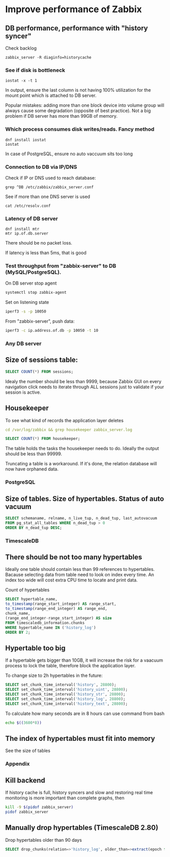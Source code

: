 # Improve performance of Zabbix

## DB performance, performance with "history syncer"

Check backlog

```
zabbix_server -R diaginfo=historycache
```

### See if disk is bottleneck

```
iostat -x -t 1
```

In output, ensure the last column is not having 100% utilization for the mount point which is attached to DB server.

Popular mistakes: adding more than one block device into volume group will always cause some degradation (opposite of best practice). Not a big problem if DB server has more than 99GB of memory.

### Which process consumes disk writes/reads. Fancy method

```
dnf install iostat
iostat
```

In case of PostgreSQL, ensure no auto vaccuum sits too long

### Connection to DB via IP/DNS

Check if IP or DNS used to reach database:

```
grep ^DB /etc/zabbix/zabbix_server.conf
```

See if more than one DNS server is used

```
cat /etc/resolv.conf
```

### Latency of DB server

```
dnf install mtr
mtr ip.of.db.server
```

There should be no packet loss.

If latency is less than 5ms, that is good


### Test throughput from "zabbix-server" to DB (MySQL/PostgreSQL).

On DB server stop agent

```sh
systemctl stop zabbix-agent
```

Set on listening state

```sh
iperf3 -s -p 10050
```

From "zabbix-server", push data:

```sh
iperf3 -c ip.address.of.db -p 10050 -t 10
```

### Any DB server

## Size of sessions table:

```sql
SELECT COUNT(*) FROM sessions;
```

Idealy the number should be less than 9999, because Zabbix GUI on every navigation click needs to iterate through ALL sessions just to validate if your session is active.

## Housekeeper

To see what kind of records the application layer deletes

```yaml
cd /var/log/zabbix && grep housekeeper zabbix_server.log
```

```sql
SELECT COUNT(*) FROM housekeeper;
```

The table holds the tasks the housekeeper needs to do. Ideally the output should be less than 99999.

Truncating a table is a workaround. If it's done, the relation database will now have orphaned data.


### PostgreSQL

## Size of tables. Size of hypertables. Status of auto vacuum

```sql
SELECT schemaname, relname, n_live_tup, n_dead_tup, last_autovacuum
FROM pg_stat_all_tables WHERE n_dead_tup > 0
ORDER BY n_dead_tup DESC;
```

### TimescaleDB

## There should be not too many hypertables

Ideally one table should contain less than 99 references to hypertables. Bacause selecting data from table need to look on index every time. An index too wide will cost extra CPU time to locate and print data.

Count of hypertables

```sql
SELECT hypertable_name,
to_timestamp(range_start_integer) AS range_start,
to_timestamp(range_end_integer) AS range_end,
chunk_name,
(range_end_integer-range_start_integer) AS size
FROM timescaledb_information.chunks
WHERE hypertable_name IN ('history_log')
ORDER BY 2;
```

## Hypertable too big

If a hypertable gets bigger than 10GB, it will increase the risk for a vaacuum process to lock the table, therefore block the application layer.

To change size to 2h hypertables in the future:

```sql
SELECT set_chunk_time_interval('history', 28800);
SELECT set_chunk_time_interval('history_uint', 28800);
SELECT set_chunk_time_interval('history_str', 28800);
SELECT set_chunk_time_interval('history_log', 28800);
SELECT set_chunk_time_interval('history_text', 28800);
```

To calculate how many seconds are in 8 hours can use command from bash

```sh
echo $((3600*8))
```


## The index of hypertables must fit into memory

See the size of tables

### Appendix

## Kill backend

If history cache is full, history syncers and slow and restoring real time monitoring is more important than complete graphs, then

```sh
kill -9 $(pidof zabbix_server)
pidof zabbix_server
```

## Manually drop hypertables (TimescaleDB 2.80)

Drop hypertables older than 90 days

```sql
SELECT drop_chunks(relation=>'history_log', older_than=>extract(epoch from now()::DATE - 90)::integer); 
```
